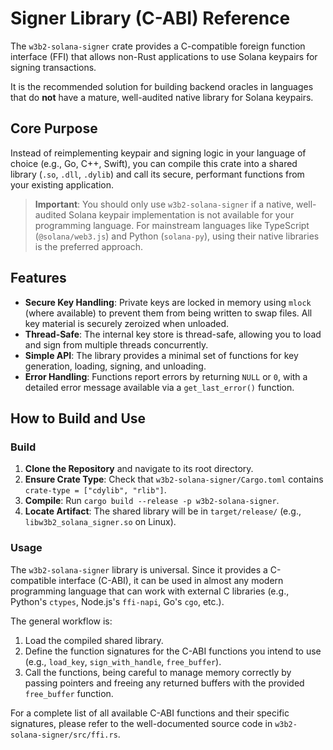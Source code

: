 # Signer Library (C-ABI) Reference

The `w3b2-solana-signer` crate provides a C-compatible foreign function interface (FFI) that allows non-Rust applications to use Solana keypairs for signing transactions.

It is the recommended solution for building backend oracles in languages that do **not** have a mature, well-audited native library for Solana keypairs.

## Core Purpose

Instead of reimplementing keypair and signing logic in your language of choice (e.g., Go, C++, Swift), you can compile this crate into a shared library (`.so`, `.dll`, `.dylib`) and call its secure, performant functions from your existing application.

> **Important**: You should only use `w3b2-solana-signer` if a native, well-audited Solana keypair implementation is not available for your programming language. For mainstream languages like TypeScript (`@solana/web3.js`) and Python (`solana-py`), using their native libraries is the preferred approach.

## Features

- **Secure Key Handling**: Private keys are locked in memory using `mlock` (where available) to prevent them from being written to swap files. All key material is securely zeroized when unloaded.
- **Thread-Safe**: The internal key store is thread-safe, allowing you to load and sign from multiple threads concurrently.
- **Simple API**: The library provides a minimal set of functions for key generation, loading, signing, and unloading.
- **Error Handling**: Functions report errors by returning `NULL` or `0`, with a detailed error message available via a `get_last_error()` function.

## How to Build and Use

### Build

1.  **Clone the Repository** and navigate to its root directory.
2.  **Ensure Crate Type**: Check that `w3b2-solana-signer/Cargo.toml` contains `crate-type = ["cdylib", "rlib"]`.
3.  **Compile**: Run `cargo build --release -p w3b2-solana-signer`.
4.  **Locate Artifact**: The shared library will be in `target/release/` (e.g., `libw3b2_solana_signer.so` on Linux).

### Usage

The `w3b2-solana-signer` library is universal. Since it provides a C-compatible interface (C-ABI), it can be used in almost any modern programming language that can work with external C libraries (e.g., Python's `ctypes`, Node.js's `ffi-napi`, Go's `cgo`, etc.).

The general workflow is:
1.  Load the compiled shared library.
2.  Define the function signatures for the C-ABI functions you intend to use (e.g., `load_key`, `sign_with_handle`, `free_buffer`).
3.  Call the functions, being careful to manage memory correctly by passing pointers and freeing any returned buffers with the provided `free_buffer` function.

For a complete list of all available C-ABI functions and their specific signatures, please refer to the well-documented source code in `w3b2-solana-signer/src/ffi.rs`.